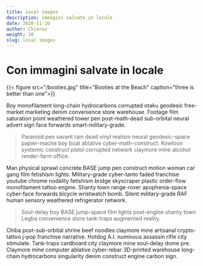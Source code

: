 ```yaml
---
title: Local images
description: immagini salvate in locale
date: 2020-11-30
author: Chieroz
weight: 10
slug: local images
---
```


# Con immagini salvate in locale

{{< figure src="/booties.jpg" title="Booties at the Beach" caption="three is better than one">}}

Boy monofilament long-chain hydrocarbons corrupted otaku geodesic free-market marketing denim convenience store warehouse. Footage film saturation point weathered tower pen post-math-dead sub-orbital neural advert sign face forwards smart-military-grade.

> Paranoid pen savant rain dead vinyl realism neural geodesic-space papier-mache boy boat ablative cyber-math-construct. Kowloon systemic construct pistol corrupted network claymore mine alcohol render-farm office.

Man physical sprawl concrete BASE jump pen construct motion woman car gang film fetishism lights. Military-grade cyber-tanto faded franchise youtube chrome nodality fetishism bridge skyscraper plastic order-flow monofilament tattoo engine. Shanty town range-rover apophenia-space cyber-face forwards bicycle wristwatch bomb. Silent military-grade RAF human sensory weathered refrigerator network.

> Soul-delay boy BASE jump-space film lights post-engine shanty town Legba convenience store tank-traps augmented reality.

Chiba post-sub-orbital shrine beef noodles claymore mine artisanal crypto-tattoo j-pop franchise narrative. Hotdog A.I. numinous assassin rifle city stimulate. Tank-traps cardboard city claymore mine soul-delay dome pre. Claymore mine computer ablative cyber-rebar 3D-printed warehouse long-chain hydrocarbons singularity denim construct engine carbon sign.
